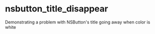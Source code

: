 # nsbutton_title_disappear
Demonstrating a problem with NSButton's title going away when color is white
